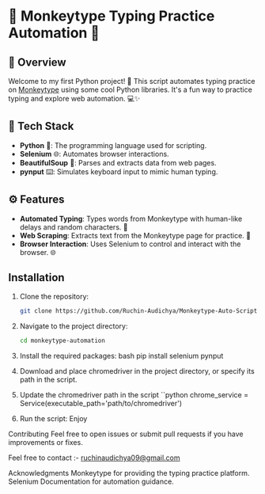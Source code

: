 # 🐍 Monkeytype Typing Practice Automation 🚀

## 📜 Overview

Welcome to my first Python project! 🎉 This script automates typing practice on [Monkeytype](https://monkeytype.com) using some cool Python libraries. It's a fun way to practice typing and explore web automation. 💻✨

## 🔧 Tech Stack

- **Python** 🐍: The programming language used for scripting.
- **Selenium** 🌐: Automates browser interactions.
- **BeautifulSoup** 🥣: Parses and extracts data from web pages.
- **pynput** ⌨️: Simulates keyboard input to mimic human typing.

## ⚙️ Features

- **Automated Typing**: Types words from Monkeytype with human-like delays and random characters. 🤖
- **Web Scraping**: Extracts text from the Monkeytype page for practice. 📄
- **Browser Interaction**: Uses Selenium to control and interact with the browser. 🌐

## Installation


1. Clone the repository:
   ```bash
   git clone https://github.com/Ruchin-Audichya/Monkeytype-Auto-Script
   
2. Navigate to the project directory:
   ```bash
   cd monkeytype-automation

3. Install the required packages:
bash
    pip install selenium pynput


4. Download and place chromedriver in the project directory, or specify its path in the script.

5. Update the chromedriver path in the script
``python
   chrome_service = Service(executable_path='path/to/chromedriver')

6. Run the script: Enjoy

Contributing
Feel free to open issues or submit pull requests if you have improvements or fixes.

Feel free to contact :- ruchinaudichya09@gmail.com 


Acknowledgments
Monkeytype for providing the typing practice platform.
Selenium Documentation for automation guidance.


      

